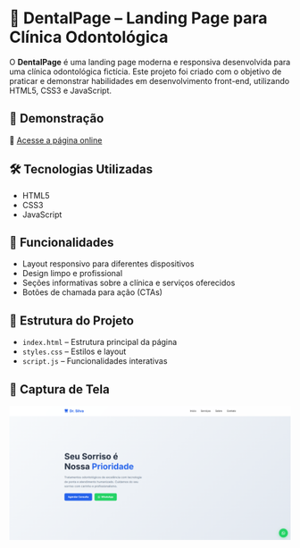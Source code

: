 # 🦷 DentalPage – Landing Page para Clínica Odontológica

O **DentalPage** é uma landing page moderna e responsiva desenvolvida para uma clínica odontológica fictícia. Este projeto foi criado com o objetivo de praticar e demonstrar habilidades em desenvolvimento front-end, utilizando HTML5, CSS3 e JavaScript.

## 🚀 Demonstração

🔗 [Acesse a página online](https://jhonatanolivv.github.io/DentalPage/)

## 🛠️ Tecnologias Utilizadas

- HTML5  
- CSS3  
- JavaScript

## 🎯 Funcionalidades

- Layout responsivo para diferentes dispositivos  
- Design limpo e profissional  
- Seções informativas sobre a clínica e serviços oferecidos  
- Botões de chamada para ação (CTAs)

## 📁 Estrutura do Projeto

- `index.html` – Estrutura principal da página  
- `styles.css` – Estilos e layout  
- `script.js` – Funcionalidades interativas

## 📸 Captura de Tela

![Preview do Criticine](./assets/project1.png)


